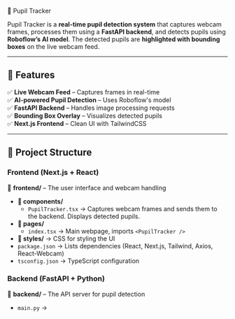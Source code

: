👀 Pupil Tracker

Pupil Tracker is a **real-time pupil detection system** that captures webcam frames, processes them using a **FastAPI backend**, and detects pupils using **Roboflow’s AI model**. The detected pupils are **highlighted with bounding boxes** on the live webcam feed.

---

## 🚀 Features
✅ **Live Webcam Feed** – Captures frames in real-time  
✅ **AI-powered Pupil Detection** – Uses Roboflow's model  
✅ **FastAPI Backend** – Handles image processing requests  
✅ **Bounding Box Overlay** – Visualizes detected pupils  
✅ **Next.js Frontend** – Clean UI with TailwindCSS  

---

## 📂 Project Structure

### **Frontend (Next.js + React)**
📁 **frontend/** – The user interface and webcam handling
- **📂 components/**
  - `PupilTracker.tsx` → Captures webcam frames and sends them to the backend. Displays detected pupils.
- **📂 pages/**
  - `index.tsx` → Main webpage, imports `<PupilTracker />`
- **📂 styles/** → CSS for styling the UI
- `package.json` → Lists dependencies (React, Next.js, Tailwind, Axios, React-Webcam)
- `tsconfig.json` → TypeScript configuration

### **Backend (FastAPI + Python)**
📁 **backend/** – The API server for pupil detection
- `main.py` →  
